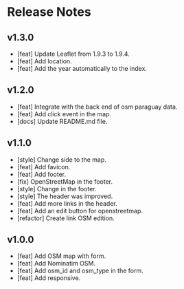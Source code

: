# Release Notes

## v1.3.0

* [feat] Update Leaflet from 1.9.3 to 1.9.4.
* [feat] Add location.
* [feat] Add the year automatically to the index.

## v1.2.0

* [feat] Integrate with the back end of osm paraguay data.
* [feat] Add click event in the map.
* [docs] Update README.md file.

## v1.1.0

* [style] Change side to the map.
* [feat] Add favicon.
* [feat] Add footer.
* [fix] OpenStreetMap in the footer.
* [style] Change in the footer.
* [style] The header was improved.
* [feat] Add more links in the header.
* [feat] Add an edit button for openstreetmap.
* [refactor] Create link OSM edition.

## v1.0.0

* [feat] Add OSM map with form.
* [feat] Add Nominatim OSM.
* [feat] Add osm_id and osm_type in the form.
* [feat] Add responsive.